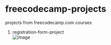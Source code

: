# freecodecamp-projects

projects from freecodecamp.com courses

1. registration-form-project<br />
![image](https://user-images.githubusercontent.com/97409679/179314352-440a4179-ad90-448e-a5b7-d40c42369b85.png)
